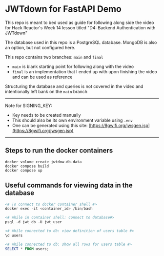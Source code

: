 # JWTdown for FastAPI Demo
This repo is meant to bed used as guide for following along side the video for Hack Reactor's Week 14 lesson titled "D4: Backend Authentication with JWTdown"

The database used in this repo is a PostgreSQL database. MongoDB is also an option, but not configured here.

This repo contains two branches: `main` and `final`
* `main` is blank starting point for following along with the video
* `final` is an implementation that I ended up with upon finishing the video and can be used as reference

Structuring the database and queries is not covered in the video and intentionally left bank on the `main` branch

---
Note for SIGNING_KEY:
* Key needs to be created manually
* This should also be its own environment variable using `.env`
* One can be generated using this site: [https://8gwifi.org/jwsgen.jsp](https://8gwifi.org/jwsgen.jsp)
---
## Steps to run the docker containers
```
docker volume create jwtdow-db-data
docker compose build
docker compose up
```

## Useful commands for viewing data in the database

```powershell
<# To connect to docker container shell #>
docker exec -it <container_id> /bin/bash

<# While in container shell: connect to database#>
psql -d jwt_db -U jwt_user

<# While connected to db: view definition of users table #>
\d users

<# While connected to db: show all rows for users table #>
SELECT * FROM users;
```
